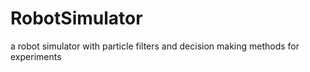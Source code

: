 RobotSimulator
==============

a robot simulator with particle filters and decision making methods for experiments
